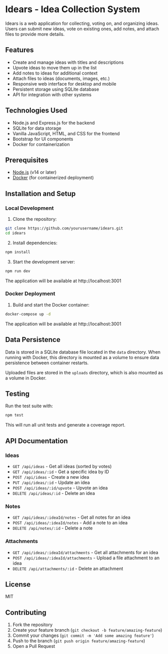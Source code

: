 # Idears - Idea Collection System

Idears is a web application for collecting, voting on, and organizing ideas. Users can submit new ideas, vote on existing ones, add notes, and attach files to provide more details.

## Features

- Create and manage ideas with titles and descriptions
- Upvote ideas to move them up in the list
- Add notes to ideas for additional context
- Attach files to ideas (documents, images, etc.)
- Responsive web interface for desktop and mobile
- Persistent storage using SQLite database
- API for integration with other systems

## Technologies Used

- Node.js and Express.js for the backend
- SQLite for data storage
- Vanilla JavaScript, HTML, and CSS for the frontend
- Bootstrap for UI components
- Docker for containerization

## Prerequisites

- [Node.js](https://nodejs.org/) (v14 or later)
- [Docker](https://www.docker.com/) (for containerized deployment)

## Installation and Setup

### Local Development

1. Clone the repository:

```bash
git clone https://github.com/yourusername/idears.git
cd idears
```

2. Install dependencies:

```bash
npm install
```

3. Start the development server:

```bash
npm run dev
```

The application will be available at http://localhost:3001

### Docker Deployment

1. Build and start the Docker container:

```bash
docker-compose up -d
```

The application will be available at http://localhost:3001

## Data Persistence

Data is stored in a SQLite database file located in the `data` directory. When running with Docker, this directory is mounted as a volume to ensure data persistence between container restarts.

Uploaded files are stored in the `uploads` directory, which is also mounted as a volume in Docker.

## Testing

Run the test suite with:

```bash
npm test
```

This will run all unit tests and generate a coverage report.

## API Documentation

### Ideas

- `GET /api/ideas` - Get all ideas (sorted by votes)
- `GET /api/ideas/:id` - Get a specific idea by ID
- `POST /api/ideas` - Create a new idea
- `PUT /api/ideas/:id` - Update an idea
- `POST /api/ideas/:id/upvote` - Upvote an idea
- `DELETE /api/ideas/:id` - Delete an idea

### Notes

- `GET /api/ideas/:ideaId/notes` - Get all notes for an idea
- `POST /api/ideas/:ideaId/notes` - Add a note to an idea
- `DELETE /api/notes/:id` - Delete a note

### Attachments

- `GET /api/ideas/:ideaId/attachments` - Get all attachments for an idea
- `POST /api/ideas/:ideaId/attachments` - Upload a file attachment to an idea
- `DELETE /api/attachments/:id` - Delete an attachment

## License

MIT

## Contributing

1. Fork the repository
2. Create your feature branch (`git checkout -b feature/amazing-feature`)
3. Commit your changes (`git commit -m 'Add some amazing feature'`)
4. Push to the branch (`git push origin feature/amazing-feature`)
5. Open a Pull Request